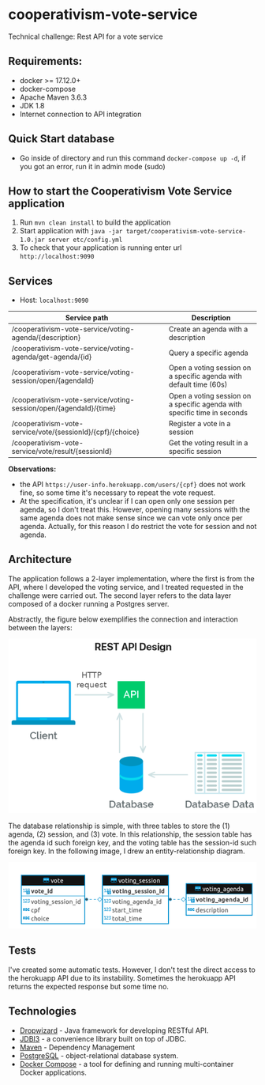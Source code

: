 # cooperativism-vote-service
Technical challenge: Rest API for a vote service

## Requirements:
- docker >= 17.12.0+
- docker-compose
- Apache Maven 3.6.3
- JDK 1.8
- Internet connection to API integration

## Quick Start database
- Go inside of directory and run this command `docker-compose up -d`, if you got an error, run it in admin mode (sudo)

## How to start the Cooperativism Vote Service application

1. Run `mvn clean install` to build the application
2. Start application with `java -jar target/cooperativism-vote-service-1.0.jar server etc/config.yml`
3. To check that your application is running enter url `http://localhost:9090`

## Services
- Host: `localhost:9090`

|Service path | Description|
|--------------|------------|
| /cooperativism-vote-service/voting-agenda/{description} | Create an agenda with a description |
| /cooperativism-vote-service/voting-agenda/get-agenda/{id} | Query a specific agenda |
| /cooperativism-vote-service/voting-session/open/{agendaId} | Open a voting session on a specific agenda with default time (60s)|
| /cooperativism-vote-service/voting-session/open/{agendaId}/{time} | Open a voting session on a specific agenda with specific time in seconds |
| /cooperativism-vote-service/vote/{sessionId}/{cpf}/{choice} | Register a vote in a session |
| /cooperativism-vote-service/vote/result/{sessionId} | Get the voting result in a specific session |

**Observations:** 
- the API `https://user-info.herokuapp.com/users/{cpf}` does not work fine, so some time it's necessary to repeat the vote request.
- At the specification, it's unclear if I can open only one session per agenda, so I don't treat this. However, 
opening many sessions with the same agenda does not make sense since we can vote only once per agenda. Actually, for this
reason I do restrict the vote for session and not agenda.

## Architecture

The application follows a 2-layer implementation, where the first is from the API, where I developed the voting service, 
and I treated requested in the challenge were carried out. The second layer refers to the data layer composed of a docker running a Postgres server.

Abstractly, the figure below exemplifies the connection and interaction between the layers:

![alt text](https://raw.githubusercontent.com/Leonild/cooperativism-vote-service/master/images/rest-api.png)

The database relationship is simple, with three tables to store the (1) agenda, (2) session, and (3) vote. In this 
relationship, the session table has the agenda id such foreign key, and the voting table has the session-id such foreign key. 
In the following image, I drew an entity-relationship diagram.

![alt text](https://raw.githubusercontent.com/Leonild/cooperativism-vote-service/master/images/ER-diagram.png)
 
## Tests

I've created some automatic tests. However, I don't test the direct access to the herokuapp API due to its instability. 
Sometimes the herokuapp API returns the expected response but some time no. 
 
## Technologies
- <a href="https://www.dropwizard.io/en/latest/">Dropwizard</a> - Java framework for developing RESTful API.
- <a href="https://jdbi.org/">JDBI3</a> - a convenience library built on top of JDBC.
- <a href="https://maven.apache.org/">Maven</a> - Dependency Management
- <a href="https://www.postgresql.org/">PostgreSQL</a> - object-relational database system.
- <a href="https://docs.docker.com/compose/">Docker Compose</a> - a tool for defining and running multi-container Docker applications.
